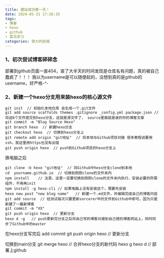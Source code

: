 ```yaml
---
title: 建站成功第一天！
date: 2024-05-31 17:26:35
tags:
- 博客
- hexo
- github
- 菜鸟学习
categories: 努力的前端
---
```

### 1、初次尝试博客碎碎念
<p>部署到github页面一直404，查了大半天的时间发现是仓库名有问题，真的被自己蠢疯了！！！
我以为username是可以随便起的，没想到真的是github的username，好严格-^-</p>

### 2、新建一个hexo分支用来装hexo的核心源文件
    git init  // 初始化本地仓库 会生成一个.git文件
    git add source scaffolds themes .gitignore _config.yml package.json // 将这6个文件提交到hexo分支，这就是源文件了， source里面就是装的你的博客文章
    git commit -m "Blog Source Hexo"
    git branch hexo  // 新建hexo分支
    git checkout hexo  // 切换到hexo分支上
    git remote add origin "git地址"  // 将本地与Github项目对接 很多教程说要用ssh，我这里用https也没有出错
    git push origin hexo  // push到Github项目的hexo分支上

换电脑之后

    git clone -b hexo "git地址"  // 将Github中hexo分支clone到本地
    cd  yourname.github.io  // 切换到刚刚clone的文件夹内
    npm install    // 注意，这里一定要切换到刚刚clone的文件夹内执行，安装必要的所需组件，不用再init
    npm install -g hexo-cli // 如果电脑上没有安装这个，需要先安装
    hexo new post "new blog name"   // 新建一个.md文件，并编辑完成自己的博客内容
    git add source  // 经测试每次只要更新sorcerer中的文件到Github中即可，因为只是新建了一篇新博客
    git commit -m "XX"
    git push origin hexo  // 更新分支
    hexo d -g   // push更新完分支之后将自己写的博客对接到自己搭的博客网站上，同时同步了Github中的master

在hexo分支写完后
    add
    commit
    git push origin hexo  // 更新分支

切换到main分支
    git merge hexo // 合并hexo分支的新代码
    hexo g
    hexo d // 部署上github